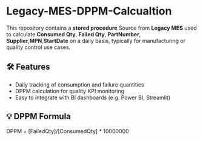 # Legacy-MES-DPPM-Calcualtion

This repository contains a **stored procedure** Source from **Legacy MES** used to calculate **Consumed Qty**, **Failed Qty**, **PartNumber**, **Supplier**,**MPN**,**StartDate** on a daily basis, typically for manufacturing or quality control use cases.

## 🛠️ Features

- Daily tracking of consumption and failure quantities
- DPPM calculation for quality KPI monitoring 
- Easy to integrate with BI dashboards (e.g. Power BI, Streamlit)

## 💡 DPPM Formula
DPPM = [FailedQty]/[ConsumedQty] * 10000000
